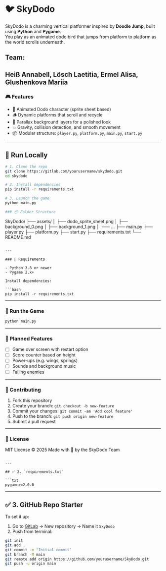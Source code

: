 
# 🐦 SkyDodo

SkyDodo is a charming vertical platformer inspired by **Doodle Jump**, built using **Python** and **Pygame**.  
You play as an animated dodo bird that jumps from platform to platform as the world scrolls underneath.

## Team:
Heiß Annabell,
Lösch Laetitia, Ermel Alisa,
Glushenkova Mariia
---

### 🎮 Features

- 🐤 Animated Dodo character (sprite sheet based)
- 🪵 Dynamic platforms that scroll and recycle
- 🌄 Parallax background layers for a polished look
- 💥 Gravity, collision detection, and smooth movement
- 📦 Modular structure: `player.py`, `platform.py`, `main.py`, `start.py`

---

## 🚀 Run Locally

```bash
# 1. Clone the repo
git clone https://gitlab.com/yourusername/skydodo.git
cd skydodo

# 2. Install dependencies
pip install -r requirements.txt

# 3. Launch the game
python main.py

### 📦 Folder Structure

```

SkyDodo/
├── assets/
│   ├── dodo\_sprite\_sheet.png
│   ├── background\_0.png
│   ├── background\_1.png
│   └── ...
├── main.py
├── player.py
├── platform.py
├── start.py
├── requirements.txt
└── README.md

````

---

### 🔧 Requirements

- Python 3.8 or newer
- Pygame 2.x+

Install dependencies:

```bash
pip install -r requirements.txt
````

---

### 🚀 Run the Game

```bash
python main.py
```

---

### 🧠 Planned Features

* [ ] Game over screen with restart option
* [ ] Score counter based on height
* [ ] Power-ups (e.g. wings, springs)
* [ ] Sounds and background music
* [ ] Falling enemies

---

### 🙌 Contributing

1. Fork this repository
2. Create your branch: `git checkout -b new-feature`
3. Commit your changes: `git commit -am 'Add cool feature'`
4. Push to the branch: `git push origin new-feature`
5. Submit a pull request

---

### 📃 License

MIT License © 2025
Made with 💙 by the SkyDodo Team

````

---

## ✅ 2. `requirements.txt`

```txt
pygame>=2.0.0
````

---

## ✅ 3. GitHub Repo Starter

To set it up:

1. Go to [GitLab](https://git-iit.fh-joanneum.at/itm24-bootcamp/) → New repository → Name it `SkyDodo`
2. Push from terminal:

```bash
git init
git add .
git commit -m "Initial commit"
git branch -M main
git remote add origin https://github.com/yourusername/SkyDodo.git
git push -u origin main
```
